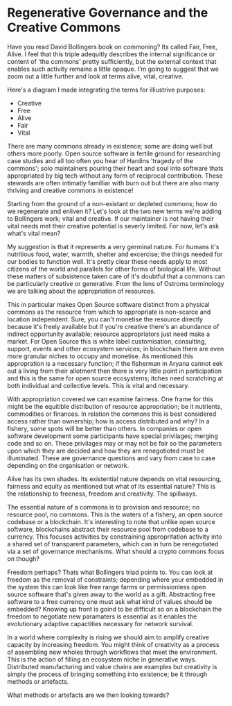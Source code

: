 # Regenerative Governance and the Creative Commons

Have you read David Bollingers book on commoning? Its called Fair, Free, Alive. I feel that this triple adequitly describes the internal significance or content of 'the commons' pretty sufficiently, but the external context that enables such activity remains a little opaque. I'm going to suggest that we zoom out a little further and look at terms alive, vital, creative.

Here's a diagram I made integrating the terms for illiustrive purposes:
- Creative
- Free
- Alive
- Fair
- Vital

There are many commons already in existence; some are doing well but others more poorly. Open source software is fertile ground for researching case studies and all too often you hear of Hardins 'tragedy of the commons'; solo maintainers pouring their heart and soul into software thats appropriated by big tech without any form of reciprocal contribution. These stewards are often intimatly familliar with burn out but there are also  many thriving and creative commons in existence!

Starting from the ground of a non-existant or depleted commons; how do we regenerate and enliven it? Let's look at the two new terms we're adding to Bollingers work; vital and creative. If our maintainer is not having their vital needs met their creative potential is severly limited. For now, let's ask what's vital mean?

My suggestion is that it represents a very germinal nature. For humans it's nutritious food, water, warmth, shelter and excercise; the things needed for our bodies to function well. It's pretty clear these needs apply to most citizens of the world and parallels for other forms of biological life. Without these matters of subsistence taken care of it's doubtful that a commons can be particularly creative or generative. From the lens of Ostroms terminology we are talking about the appropriation of resources. 

This in particular makes Open Source software distinct from a physical commons as the resource from which to appropriate is non-scarce and location independent. Sure, you can't monetise the resource directly because it's freely available but if you're creative there's an abundance of indirect opportunity available; resource appropriators just need make a market. For Open Source this is white label customisation, consulting, support, events and other ecosystem services; in blockchain there are even more granular niches to occupy and monetise. As mentioned this appropration is a necessary function; if the fisherman in Aryana cannot eek out a living from their allotment then there is very little point in participation and this is the same for open source ecosystems; itches need scratching at both individual and collective levels. This is vital and necessary.

With appropriation covered we can examine fairness. One frame for this might be the equitible distribution of resource appropriation; be it nutrients, commodities or finances. In relation the commons this is best considered access rather than ownership; how is access distributed and why? In a fishery, some spots will be better than others. In companies or open software development some participants have special privilages; merging code and so on. These privilages may or may not be fair so the parameters upon which they are decided and how they are renegotioted must be illuminated. These are governance questions and vary from case to case depending on the organisation or network.

Alive has its own shades. Its existential nature depends on vital resourcing, fairness and equity as mentioned but what of its essential nature? This is the relationship to freeness, freedom and creativity. The spillways.

The essential nature of a commons is to provision and resource; no resource pool, no commons. This is the waters of a fishery, an open source codebase or a blockchain. It's interesting to note that unlike open source software, blockchains abstract their resource pool from codebase to a currency. This focuses activities by constraining appropritation activity into a shared set of transparent parameters, which can in turn be renegotiated via a set of governance mechanisms. What should a crypto commons focus on though? 

Freedom perhaps? Thats what Bollingers triad points to. You can look at freedom as the removal of constraints; depending where your embedded in the system this can look like free range farms or permissionless open source software that's given away to the world as a gift. Abstracting free software to a free currency one must ask what kind of values should be embedded? Knowing up front is goind to be difficult so on a blockchain the freedom to negotiate new paramaters is essential as it enables the evolutionary adaptive capactities necessary for network survival.

In a world where complexity is rising we should aim to amplify creative capacity by increasing freedom. You might think of creativity as a process of assembling new wholes through workflows that meet the environment. This is the action of filling an ecosystem niche in generative ways. Distributed manufacturing and value chains are examples but creativity is simply the process of bringing something into existence; be it through methods or artefacts. 




What methods or artefacts are we then looking towards? 









